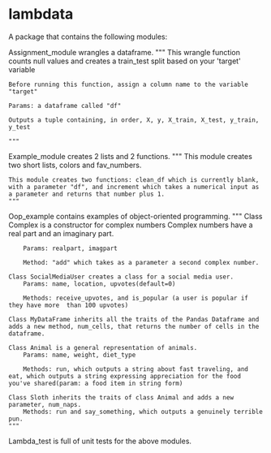 # lambdata
A package that contains the following modules:

Assignment_module wrangles a dataframe.
    """
    This wrangle function counts null values and creates a train_test
    split based on your 'target' variable

    Before running this function, assign a column name to the variable "target"

    Params: a dataframe called "df"

    Outputs a tuple containing, in order, X, y, X_train, X_test, y_train, y_test
    
    """

Example_module creates 2 lists and 2 functions.
    """
    This module creates two short lists, colors and fav_numbers.

    This module creates two functions: clean_df which is currently blank, with a parameter "df", and increment which takes a numerical input as a parameter and returns that number plus 1.
    """

Oop_example contains examples of object-oriented programming.
    """
    Class Complex is a constructor for complex numbers
        Complex numbers have a real part and an imaginary part.
        
        Params: realpart, imagpart

        Method: "add" which takes as a parameter a second complex number.

    Class SocialMediaUser creates a class for a social media user.
        Params: name, location, upvotes(default=0)

        Methods: receive_upvotes, and is_popular (a user is popular if they have more  than 100 upvotes)

    Class MyDataFrame inherits all the traits of the Pandas Dataframe and adds a new method, num_cells, that returns the number of cells in the dataframe.

    Class Animal is a general representation of animals.
        Params: name, weight, diet_type

        Methods: run, which outputs a string about fast traveling, and eat, which outputs a string expressing appreciation for the food you've shared(param: a food item in string form)

    Class Sloth inherits the traits of class Animal and adds a new parameter, num_naps.
        Methods: run and say_something, which outputs a genuinely terrible pun.
    """

Lambda_test is full of unit tests for the above modules.



